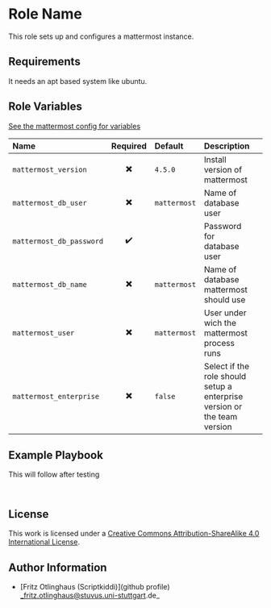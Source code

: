 # Role Name

This role sets up and configures a mattermost instance.


## Requirements

It needs an apt based system like ubuntu.


## Role Variables

[See the mattermost config for variables](https://docs.mattermost.com/administration/config-settings.html#)

| Name                     |         Required         | Default      | Description                                                              |    |    |
|:-------------------------|:------------------------:|:-------------|:-------------------------------------------------------------------------|:---|:---|
| `mattermost_version`     | :heavy_multiplication_x: | `4.5.0`      | Install version of mattermost                                            |    |    |
| `mattermost_db_user`     | :heavy_multiplication_x: | `mattermost` | Name of database user                                                    |    |    |
| `mattermost_db_password` |    :heavy_check_mark:    |              | Password for database user                                               |    |    |
| `mattermost_db_name`     | :heavy_multiplication_x: | `mattermost` | Name of database mattermost should use                                   |    |    |
| `mattermost_user`        | :heavy_multiplication_x: | `mattermost` | User under wich the mattermost process runs                              |    |    |
| `mattermost_enterprise`  | :heavy_multiplication_x: | `false`      | Select if the role should setup a enterprise version or the team version |    |    |

## Example Playbook
This will follow after testing

```yml

```
```yml

```

## License

This work is licensed under a [Creative Commons Attribution-ShareAlike 4.0 International License](https://creativecommons.org/licenses/by-sa/4.0/).


## Author Information

- [Fritz Otlinghaus (Scriptkiddi)](github profile) _fritz.otlinghaus@stuvus.uni-stuttgart.de_
